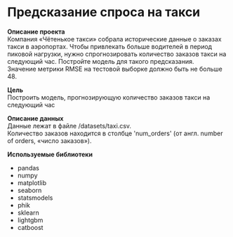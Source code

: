 # Предсказание спроса на такси
**Описание проекта**\
Компания «Чётенькое такси» собрала исторические данные о заказах такси в аэропортах. Чтобы привлекать больше водителей в период пиковой нагрузки, нужно спрогнозировать количество заказов такси на следующий час. Постройте модель для такого предсказания.\
Значение метрики RMSE на тестовой выборке должно быть не больше 48.

**Цель**\
Построить модель, прогнозирующую количество заказов такси на следующий час

**Описание данных**\
Данные лежат в файле /datasets/taxi.csv.\
Количество заказов находится в столбце 'num_orders' (от англ. number of orders, «число заказов»).

**Используемые библиотеки**
* pandas
* numpy
* matplotlib
* seaborn
* statsmodels
* phik
* sklearn
* lightgbm
* catboost
